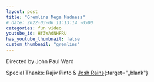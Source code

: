 ```yaml
---
layout: post
title: "Gremlins Mega Madness"
# date: 2022-03-06 11:13:14 -0500
categories: fun video
youtube_id: Hf3WAdNHFRU
has_youtube_thumbnail: false
custom_thumbnail: "gremlins"
---
```


Directed by John Paul Ward

Special Thanks: Rajiv Pinto & [Josh Rains](https://joshuarains.com/){:target="\_blank"}

